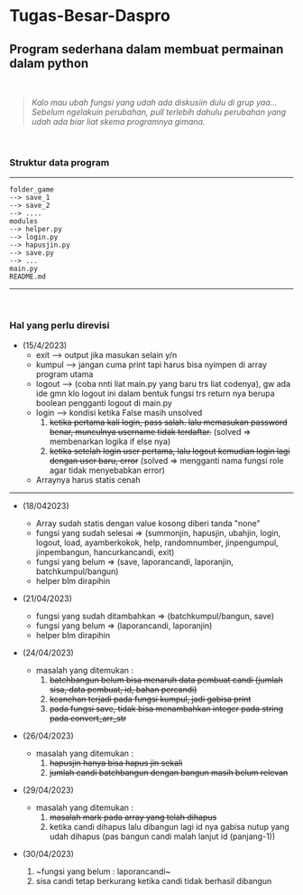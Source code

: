 # Tugas-Besar-Daspro
## Program sederhana dalam membuat permainan dalam python
<br>

> *Kalo mau ubah fungsi yang udah ada diskusiin dulu di grup yaa...* <br>
> *Sebelum ngelakuin perubahan, pull terlebih dahulu perubahan yang udah ada biar liat skema programnya gimana.*

<br>

### Struktur data program
---
```
folder_game
--> save_1
--> save_2
--> ....
modules
--> helper.py
--> login.py
--> hapusjin.py
--> save.py
--> ...
main.py
README.md

```
---
<br>

### Hal yang perlu direvisi <br>
*  (15/4/2023)<br>
    * exit --> output jika masukan selain y/n<br> 
    * kumpul --> jangan cuma print tapi harus bisa nyimpen di array program utama<br>
    * logout --> (coba nnti liat main.py yang baru trs liat codenya), gw ada ide gmn klo logout ini dalam bentuk fungsi trs return nya berupa boolean pengganti logout di main.py<br>
    * login --> kondisi ketika False masih unsolved 
        1. ~~ketika pertama kali login, pass salah. lalu memasukan password benar, munculnya username tidak terdaftar.~~ (solved => membenarkan logika if else nya)
        2. ~~ketika setelah login user pertama, lalu logout kemudian login lagi dengan user baru, error~~ (solved => mengganti nama fungsi role agar tidak menyebabkan error)
    * Arraynya harus statis cenah
    
---

* (18/042023)<br>
    * Array sudah statis dengan value kosong diberi tanda "none"
    * fungsi yang sudah selesai => (summonjin, hapusjin, ubahjin, login, logout, load, ayamberkokok, help, randomnumber, jinpengumpul, jinpembangun, hancurkancandi, exit)
    * fungsi yang belum => (save, laporancandi, laporanjin, batchkumpul/bangun)
    * helper blm dirapihin

* (21/04/2023) <br>
    * fungsi yang sudah ditambahkan => (batchkumpul/bangun, save)
    * fungsi yang belum => (laporancandi, laporanjin)
    * helper blm dirapihin

* (24/04/2023) <br>
    * masalah yang ditemukan : 
        1. ~~batchbangun belum bisa menaruh data pembuat candi (jumlah sisa, data pembuat, id, bahan percandi)~~
        2. ~~keanehan terjadi pada fungsi kumpul, jadi gabisa print~~
        3. ~~pada fungsi save, tidak bisa menambahkan integer pada string pada convert_arr_str~~

* (26/04/2023) <br>
    * masalah yang ditemukan : 
        1. ~~hapusjin hanya bisa hapus jin sekali~~
        2. ~~jumlah candi batchbangun dengan bangun masih belum relevan~~

* (29/04/2023) <br>
    * masalah yang ditemukan : 
        1. ~~masalah mark pada array yang telah dihapus~~
        2. ketika candi dihapus lalu dibangun lagi id nya gabisa nutup yang udah dihapus (pas bangun candi malah lanjut id (panjang-1))

* (30/04/2023) <br>
    1. ~fungsi yang belum : laporancandi~
    2. sisa candi tetap berkurang ketika candi tidak berhasil dibangun